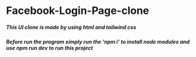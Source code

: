 # Facebook-Login-Page-clone
##### This UI clone is made by using html and tailwind css
##### Before run the program simply run the 'npm i' to install node modules and use npm run dev to run this project
